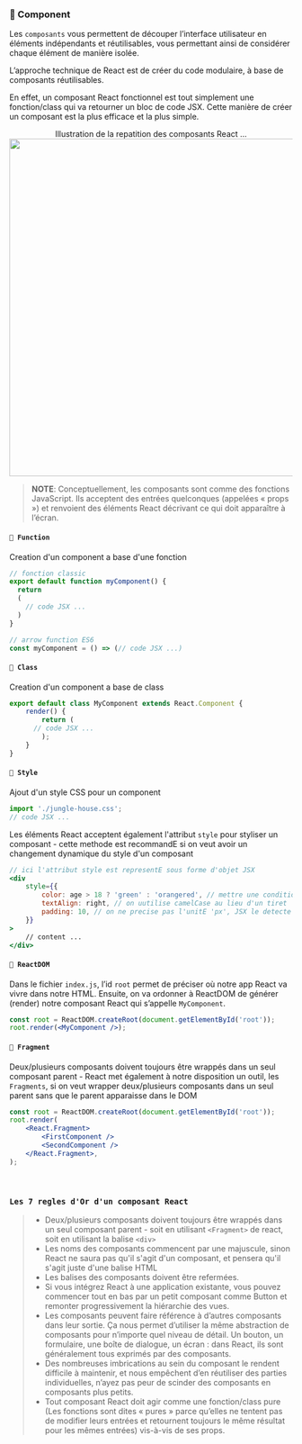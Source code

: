 <!-- TODO: verified -->

### 🔵 Component

Les `composants` vous permettent de découper l’interface utilisateur en éléments indépendants et réutilisables, vous permettant ainsi de considérer chaque élément de manière isolée.

L’approche technique de React est de créer du code modulaire, à base de composants réutilisables.

En effet, un composant React fonctionnel est tout simplement une fonction/class qui va retourner un bloc de code JSX. Cette manière de créer un composant est la plus efficace et la plus simple.

<div align="center">
Illustration de la repatition des composants React ...
<br>
<img src="https://github.com/RajaRakoto/github-docs/blob/master/react-app/component-Exemple.png?raw=true" width=600>
</div>

> **NOTE**: Conceptuellement, les composants sont comme des fonctions JavaScript. Ils acceptent des entrées quelconques (appelées « props ») et renvoient des éléments React décrivant ce qui doit apparaître à l’écran.

#### `📌 Function`

Creation d'un component a base d'une fonction 

```jsx
// fonction classic
export default function myComponent() {
  return
  (
    // code JSX ...
  )
}

// arrow function ES6
const myComponent = () => (// code JSX ...)
```

#### `📌 Class`

Creation d'un component a base de class

```jsx
export default class MyComponent extends React.Component {
	render() {
		return (
      // code JSX ...
		);
	}
}
```

#### `📌 Style`

Ajout d'un style CSS pour un component

```jsx
import './jungle-house.css';
// code JSX ...
```

Les éléments React acceptent également l'attribut `style` pour styliser un composant - cette methode est recommandE si on veut avoir un changement dynamique du style d'un composant

```jsx
// ici l'attribut style est representE sous forme d'objet JSX
<div
	style={{
		color: age > 18 ? 'green' : 'orangered', // mettre une condition sur le style
		textAlign: right, // on uutilise camelCase au lieu d'un tiret '-'
		padding: 10, // on ne precise pas l'unitE 'px', JSX le detecte automatiquement
	}}
>
	// content ...
</div>
```

#### `📌 ReactDOM`

Dans le fichier `index.js`, l’id `root` permet de préciser où notre app React va vivre dans notre HTML. Ensuite, on va ordonner à ReactDOM de générer (render) notre composant React qui s’appelle `MyComponent`.

```jsx
const root = ReactDOM.createRoot(document.getElementById('root'));
root.render(<MyComponent />);
```

#### `📌 Fragment`

Deux/plusieurs composants doivent toujours être wrappés dans un seul composant parent - React met également à notre disposition un outil, les `Fragments`, si on veut wrapper deux/plusieurs composants dans un seul parent sans que le parent apparaisse dans le DOM

```jsx
const root = ReactDOM.createRoot(document.getElementById('root'));
root.render(
	<React.Fragment>
		<FirstComponent />
		<SecondComponent />
	</React.Fragment>,
);
```

<br>

### `Les 7 regles d'Or d'un composant React`

> - Deux/plusieurs composants doivent toujours être wrappés dans un seul composant parent - soit en utilisant `<Fragment>` de react, soit en utilisant la balise `<div>`
> - Les noms des composants commencent par une majuscule, sinon React ne saura pas qu'il s'agit d'un composant, et pensera qu'il s'agit juste d'une balise HTML
> - Les balises des composants doivent être refermées.
> - Si vous intégrez React à une application existante, vous pouvez commencer tout en bas par un petit composant comme Button et remonter progressivement la hiérarchie des vues.
> - Les composants peuvent faire référence à d’autres composants dans leur sortie. Ça nous permet d’utiliser la même abstraction de composants pour n’importe quel niveau de détail. Un bouton, un formulaire, une boîte de dialogue, un écran : dans React, ils sont généralement tous exprimés par des composants.
> - Des nombreuses imbrications au sein du composant le rendent difficile à maintenir, et nous empêchent d’en réutiliser des parties individuelles, n’ayez pas peur de scinder des composants en composants plus petits.<br>
> - Tout composant React doit agir comme une fonction/class pure (Les fonctions sont dites « pures » parce qu’elles ne tentent pas de modifier leurs entrées et retournent toujours le même résultat pour les mêmes entrées) vis-à-vis de ses props.
